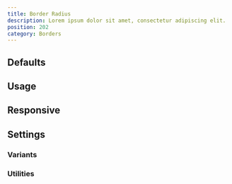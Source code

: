 ```yaml
---
title: Border Radius
description: Lorem ipsum dolor sit amet, consectetur adipiscing elit.
position: 202
category: Borders
---
```


## Defaults

<TableGenerateTheme
  set="rounded"
  :rules="{
    'rounded': ['border-radius'],
    'rounded-tl': ['border-top-left-radius'],
    'rounded-tr': ['border-top-right-radius'],
    'rounded-br': ['border-bottom-right-radius'],
    'rounded-bl': ['border-bottom-left-radius'],
}"></TableGenerateTheme>

## Usage

## Responsive

## Settings

### Variants

### Utilities
